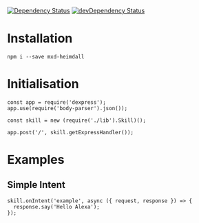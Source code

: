 [![Dependency Status](https://david-dm.org/dnode/dalexa/status.svg)](https://david-dm.org/dnode/dalexa)
[![devDependency Status](https://david-dm.org/dnode/dalexa/dev-status.svg)](https://david-dm.org/dnode/dalexa?type=dev)

# Installation

`npm i --save mxd-heimdall`


# Initialisation

```
const app = require('dexpress');
app.use(require('body-parser').json());

const skill = new (require('./lib').Skill)();

app.post('/', skill.getExpressHandler());
```


# Examples

## Simple Intent

```
skill.onIntent('example', async ({ request, response }) => {
  response.say('Hello Alexa');
});
```
